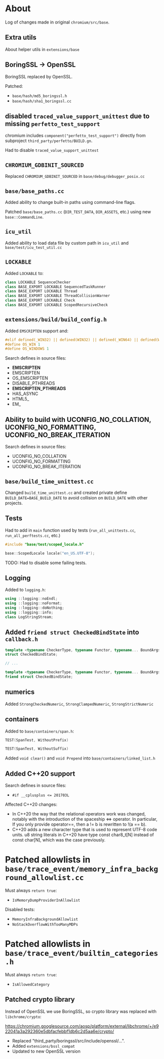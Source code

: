 # About

Log of changes made in original `chromium/src/base`.

## Extra utils

About helper utils in `extensions/base`

## BoringSSL -> OpenSSL

BoringSSL replaced by OpenSSL.

Patched:

* `base/hash/md5_boringssl.h`
* `base/hash/sha1_boringssl.cc`

##  disabled `traced_value_support_unittest` due to missing `perfetto_test_support`

chromium includes `component("perfetto_test_support")` directly from subproject `third_party/perfetto/BUILD.gn`.

Had to disable `traced_value_support_unittest`

## `CHROMIUM_GDBINIT_SOURCED`

Replaced `CHROMIUM_GDBINIT_SOURCED` in `base/debug/debugger_posix.cc`

## `base/base_paths.cc`

Added ability to change built-in paths using command-line flags.

Patched `base/base_paths.cc` (`DIR_TEST_DATA`, `DIR_ASSETS`, etc.) using new `base::CommandLine`.

## `icu_util`

Added ability to load data file by custom path in `icu_util` and `base/test/icu_test_util.cc`

## `LOCKABLE`

Added `LOCKABLE` to:

```cpp
class LOCKABLE SequenceChecker
class BASE_EXPORT LOCKABLE SequencedTaskRunner
class BASE_EXPORT LOCKABLE Thread
class BASE_EXPORT LOCKABLE ThreadCollisionWarner
class BASE_EXPORT LOCKABLE Check
class BASE_EXPORT LOCKABLE ScopedRecursiveCheck
```

## `extensions/build/build_config.h`

Added `EMSCRIPTEN` support and:

```cpp
#elif defined(_WIN32) || defined(WIN32) || defined(_WIN64) || defined(WIN64)
#define OS_WIN 1
#define OS_WINDOWS 1
```

Search defines in source files:

* __EMSCRIPTEN__
* EMSCRIPTEN
* OS_EMSCRIPTEN
* DISABLE_PTHREADS
* __EMSCRIPTEN_PTHREADS__
* HAS_ASYNC
* HTML5_
* EM_

## Ability to build with UCONFIG_NO_COLLATION, UCONFIG_NO_FORMATTING, UCONFIG_NO_BREAK_ITERATION

Search defines in source files:

* UCONFIG_NO_COLLATION
* UCONFIG_NO_FORMATTING
* UCONFIG_NO_BREAK_ITERATION

## `base/build_time_unittest.cc`

Changed `build_time_unittest.cc` and created private define `BUILD_DATE=BASE_BUILD_DATE` to avoid collision on `BUILD_DATE` with other projects.

## Tests

Had to add in `main` function used by tests (`run_all_unittests.cc`, `run_all_perftests.cc`, etc.)

```cpp
#include "base/test/scoped_locale.h"

base::ScopedLocale locale("en_US.UTF-8");
```

TODO: Had to disable some failing tests.

## Logging

Added to `logging.h`:

```cpp
using ::logging::noEndl;
using ::logging::noFormat;
using ::logging::doNothing;
using ::logging::info;
class LogStringStream;
```

## Added `friend struct CheckedBindState` into `callback.h`

```cpp
template <typename CheckerType, typename Functor, typename... BoundArgs>
struct CheckedBindState;

// ...

template <typename CheckerType, typename Functor, typename... BoundArgs>
friend struct CheckedBindState;
```

## numerics

Added `StrongCheckedNumeric`, `StrongClampedNumeric`, `StrongStrictNumeric`

## containers

Added to `base/containers/span.h`:

```cpp
TEST(SpanTest, WithoutPrefix)

TEST(SpanTest, WithoutSuffix)
```

Added `void clear()` and `void Prepend` into `base/containers/linked_list.h`

## Added C++20 support

Search defines in source files:

* `#if __cplusplus <= 201703L`

Affected C++20 changes:

* In C++20 the way that the relational operators work was changed, notably with the introduction of the spaceship <=> operator. In particular, If you only provide operator==, then a != b is rewritten to !(a == b).
* C++20 adds a new character type that is used to represent UTF-8 code units. u8 string literals in C++20 have type const char8_t[N] instead of const char[N], which was the case previously.

# Patched allowlists in `base/trace_event/memory_infra_background_allowlist.cc`

Must always `return true`:

* `IsMemoryDumpProviderInAllowlist`

Disabled tests:

* `MemoryInfraBackgroundAllowlist`
* `NoStackOverflowWithTooManyMDPs`

# Patched allowlists in `base/trace_event/builtin_categories.h`

Must always `return true`:

* `IsAllowedCategory`

## Patched crypto library

Instead of OpenSSL we use BoringSSL, so crypto library was replaced with `libchrome/crypto`:

https://chromium.googlesource.com/aosp/platform/external/libchrome/+/e922041a3a292360e5dbfacfebbf1db6c2d5aa6e/crypto/

* Replaced "third_party/boringssl/src/include/openssl/...".
* Added `extensions/bssl_compat`
* Updated to new OpenSSL version
